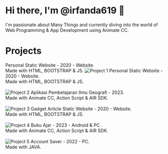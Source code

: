 # Hi there, I'm @irfanda619 👋

I'm passionate about Many Things and currently diving into the world of Web Programming & App Development using Animate CC.

# Projects
Personal Static Website - 2020 - Website.<br>
Made with HTML, BOOTSTRAP & JS.
![Project 1](https://i.postimg.cc/jd16SrqG/Profil.png)
Personal Static Website - 2020 - Website.<br>
Made with HTML, BOOTSTRAP & JS.<br><br>
![Project 2](https://i.postimg.cc/nhgSQhyv/HOW-TO-landscape.jpg)
Aplikasi Pembelajaran Ilmu Geografi - 2023.<br>
Made with Animate CC, Action Script & AIR SDK.<br><br>
![Project 3](https://i.postimg.cc/2ycV0VR7/Vanzgadget.png)
Gadget Article Static Website - 2020 - Website.<br>
Made with HTML, BOOTSTRAP & JS.<br><br>
![Project 4](https://i.postimg.cc/sD917PJr/kingslayer-2.png)
Buku Ajar - 2023 - Android & PC .<br>
Made with Animate CC, Action Script & AIR SDK.<br><br>
![Project 5](https://i.postimg.cc/2SGbRdqw/kingslayer.png)
Account Saver - 2022 - PC.<br>
Made with JAVA.<br><br>

